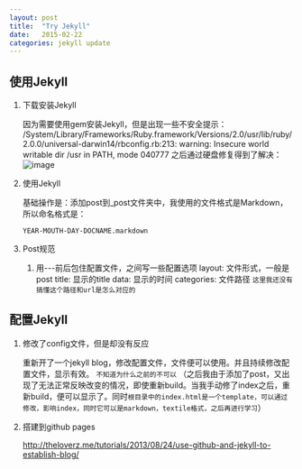 ```yaml
---
layout: post
title:  "Try Jekyll"
date:   2015-02-22
categories: jekyll update
---
```


## 使用Jekyll
1. 下载安装Jekyll
	
	因为需要使用gem安装Jekyll，但是出现一些不安全提示：
	/System/Library/Frameworks/Ruby.framework/Versions/2.0/usr/lib/ruby/2.0.0/universal-darwin14/rbconfig.rb:213: warning: Insecure world writable dir /usr in PATH, mode 040777
	之后通过硬盘修复得到了解决：
	![image](http://i.stack.imgur.com/OhmNJ.png)

2. 使用Jekyll
	
	基础操作是：添加post到_post文件夹中，我使用的文件格式是Markdown，所以命名格式是：
	
	`YEAR-MOUTH-DAY-DOCNAME.markdown`
	
3. Post规范

	1) 用---前后包住配置文件，之间写一些配置选项
		layout: 文件形式，一般是post
		title: 显示的title
		data: 显示的时间
		categories: 文件路径 `这里我还没有搞懂这个路径和url是怎么对应的`



## 配置Jekyll
1. 修改了config文件，但是却没有反应

	重新开了一个jekyll blog，修改配置文件，文件便可以使用。并且持续修改配置文件，显示有效。
	`不知道为什么之前的不可以`
	（之后我由于添加了post，又出现了无法正常反映改变的情况，即使重新build。当我手动修了index之后，重新build，便可以显示了。同时`根目录中的index.html是一个template，可以通过修改，影响index，同时它可以是markdown，textile格式，之后再进行学习`）
	
2. 搭建到github pages

	http://theloverz.me/tutorials/2013/08/24/use-github-and-jekyll-to-establish-blog/



